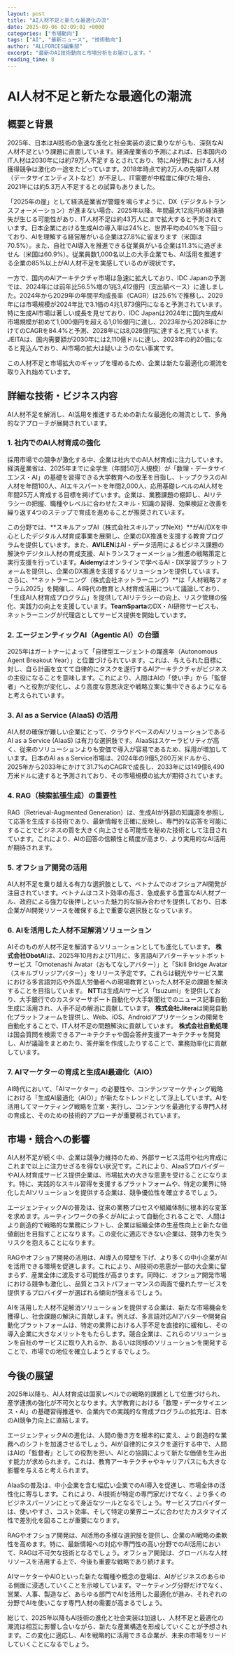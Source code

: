 ```yaml
---
layout: post
title: "AI人材不足と新たな最適化の流"
date: 2025-09-06 02:09:01 +0000
categories: ["市場動向"]
tags: ["AI", "最新ニュース", "技術動向"]
author: "ALLFORCES編集部"
excerpt: "最新のAI技術動向と市場分析をお届けします。"
reading_time: 8
---
```

# AI人材不足と新たな最適化の潮流

## 概要と背景

2025年、日本はAI技術の急速な進化と社会実装の波に乗りながらも、深刻なAI人材不足という課題に直面しています。経済産業省の予測によれば、日本国内のIT人材は2030年には約79万人不足するとされており、特にAI分野における人材獲得競争は激化の一途をたどっています。2018年時点で約2万人の先端IT人材（データサイエンティストなど）が不足し、IT需要が中程度に伸びた場合、2021年には約5.3万人不足するとの試算もありました。

「2025年の崖」として経済産業省が警鐘を鳴らすように、DX（デジタルトランスフォーメーション）が進まない場合、2025年以降、年間最大12兆円の経済損失が生じる可能性があり、IT人材不足は約43万人にまで拡大すると予測されています。日本企業における生成AIの導入率は24%と、世界平均の40%を下回っており、AIを理解する経営層がいる企業は27.8%に留まります（米国は70.5%）。また、自社でAI導入を推進できる従業員がいる企業は11.3%に過ぎません（米国は60.9%）。従業員数1,000名以上の大手企業でも、AI活用を推進する企業の85%以上がAI人材不足を実感しているのが現状です。

一方で、国内のAIアーキテクチャ市場は急速に拡大しており、IDC Japanの予測では、2024年には前年比56.5%増の1兆3,412億円（支出額ベース）に達しました。2024年から2029年の年間平均成長率（CAGR）は25.6%で推移し、2029年には市場規模が2024年比で3.1倍の4兆1,873億円になると予測されています。特に生成AI市場は著しい成長を見せており、IDC Japanは2024年に国内生成AI市場規模が初めて1,000億円を超える1,016億円に達し、2023年から2028年にかけてのCAGRを84.4%と予測、2028年には8,028億円に達すると見ています。JEITAは、国内需要額が2030年には2,110億ドルに達し、2023年の約20倍になると見込んでおり、AI市場の拡大は疑いようのない事実です。

この人材不足と市場拡大のギャップを埋めるため、企業は新たな最適化の潮流を取り入れ始めています。

## 詳細な技術・ビジネス内容

AI人材不足を解消し、AI活用を推進するための新たな最適化の潮流として、多角的なアプローチが展開されています。

### 1. 社内でのAI人材育成の強化

採用市場での競争が激化する中、企業は社内でのAI人材育成に注力しています。経済産業省は、2025年までに全学生（年間50万人規模）が「数理・データサイエンス・AI」の基礎を習得できる大学教育への改革を目指し、トップクラスのAI人材を年間100人、AIエキスパートを年間2,000人、応用基礎レベルのAI人材を年間25万人育成する目標を掲げています。企業は、業務課題の棚卸し、AIリテラシーの把握、職種やレベルに合わせたスキル・知識の習得、効果検証と改善を繰り返す4つのステップで育成を進めることが推奨されています。

この分野では、**スキルアップAI（株式会社スキルアップNeXt）**がAI/DXを中心としたデジタル人材育成事業を展開し、企業のDX推進を支援する教育プログラムを提供しています。また、**AVILEN**はAI・データ活用によるビジネス課題の解決やデジタル人材の育成支援、AIトランスフォーメーション推進の戦略策定と実行支援を行っています。**Aidemy**はオンラインで学べるAI・DX学習プラットフォームを提供し、企業のDX推進を支援するソリューションを提供しています。さらに、**ネットラーニング（株式会社ネットラーニング）**は「人材戦略フォーラム2025」を開催し、AI時代の教育と人材育成活用について議論しており、「生成AI人材育成プログラム」を提供してAIリテラシーの向上、リスク管理の強化、実践力の向上を支援しています。**TeamSparta**のDX・AI研修サービスも、ネットラーニングが代理店としてサービス提供を開始しています。

### 2. エージェンティックAI（Agentic AI）の台頭

2025年はガートナーによって「自律型エージェントの躍進年（Autonomous Agent Breakout Year）」と位置づけられています。これは、与えられた目標に対し、自ら計画を立てて自律的にタスクを遂行するAIアーキテクチャがビジネスの主役になることを意味します。これにより、人間はAIの「使い手」から「監督者」へと役割が変化し、より高度な意思決定や戦略立案に集中できるようになると考えられています。

### 3. AI as a Service (AIaaS) の活用

AI人材の確保が難しい企業にとって、クラウドベースのAIソリューションであるAI as a Service (AIaaS) は有力な選択肢です。AIaaSはスケーラビリティが高く、従来のソリューションよりも安価で導入が容易であるため、採用が増加しています。日本のAI as a Service市場は、2024年の9億5,260万米ドルから、2025年から2033年にかけて31.7%のCAGRで成長し、2033年には149億6,490万米ドルに達すると予測されており、その市場規模の拡大が期待されています。

### 4. RAG（検索拡張生成）の重要性

RAG（Retrieval-Augmented Generation）は、生成AIが外部の知識源を参照して応答を生成する技術であり、最新情報を正確に反映し、専門的な応答を可能にすることでビジネスの質を大きく向上させる可能性を秘めた技術として注目されています。これにより、AIの回答の信頼性と精度が高まり、より実用的なAI活用が期待されます。

### 5. オフショア開発の活用

AI人材不足を乗り越える有力な選択肢として、ベトナムでのオフショアAI開発が注目されています。ベトナムはコスト効率の高さ、急成長する豊富なAI人材プール、政府による強力な後押しといった魅力的な組み合わせを提供しており、日本企業がAI開発リソースを確保する上で重要な選択肢となっています。

### 6. AIを活用した人材不足解消ソリューション

AIそのものが人材不足を解消するソリューションとしても進化しています。
**株式会社ObotAI**は、2025年10月および11月に、多言語AIアバターチャットボットサービス「Omotenashi Avatar（おもてなしアバター）」と「Skill Bridge Avatar（スキルブリッジアバター）」をリリース予定です。これらは観光やサービス業における多言語対応や外国人労働者への現場教育といった人材不足の課題を解決することを目指しています。
**NTT**は生成AIサービス「tsuzumi」を提供しており、大手銀行でのカスタマーサポート自動化や大手新聞社でのニュース記事自動生成に活用され、人手不足の解消に貢献しています。
**株式会社Jitera**は開発自動化プラットフォームを提供し、Web、iOS、Androidアプリケーションの開発を自動化することで、IT人材不足の問題解決に貢献しています。
**株式会社自動処理**は国会質問を検索できるアーキテクチャや国会答弁支援アーキテクチャを開発し、AIが議論をまとめたり、答弁案を作成したりすることで、業務効率化に貢献しています。

### 7. AIマーケターの育成と生成AI最適化（AIO）

AI時代において、「AIマーケター」の必要性や、コンテンツマーケティング戦略における「生成AI最適化（AIO）」が新たなトレンドとして浮上しています。AIを活用してマーケティング戦略を立案・実行し、コンテンツを最適化する専門人材の育成と、そのための技術的アプローチが重要視されています。

## 市場・競合への影響

AI人材不足が続く中、企業は競争力維持のため、外部サービス活用や社内育成にこれまで以上に注力せざるを得ない状況です。これにより、AIaaSプロバイダーやAI人材育成サービス提供企業は、市場拡大の大きな恩恵を受けることになります。特に、実践的なスキル習得を支援するプラットフォームや、特定の業界に特化したAIソリューションを提供する企業は、競争優位性を確立するでしょう。

エージェンティックAIの普及は、従来の業務プロセスや組織体制に根本的な変革を求めます。ルーティンワークの多くがAIによって自動化されることで、人間はより創造的で戦略的な業務にシフトし、企業は組織全体の生産性向上と新たな価値創出を目指すことになります。この変化に適応できない企業は、競争力を失うリスクを抱えることになります。

RAGやオフショア開発の活用は、AI導入の障壁を下げ、より多くの中小企業がAIを活用できる環境を促進します。これにより、AI技術の恩恵が一部の大企業に留まらず、産業全体に波及する可能性が高まります。同時に、オフショア開発市場における競争も激化し、品質とコストパフォーマンスの両面で優れたサービスを提供するプロバイダーが選ばれる傾向が強まるでしょう。

AIを活用した人材不足解消ソリューションを提供する企業は、新たな市場機会を獲得し、社会課題の解決に貢献します。例えば、多言語対応AIアバターや開発自動化プラットフォームは、特定の業界における人手不足を直接的に緩和し、その導入企業に大きなメリットをもたらします。競合企業は、これらのソリューションを自社のサービスに取り入れるか、あるいは同様のソリューションを開発することで、市場での地位を確立しようとするでしょう。

## 今後の展望

2025年以降も、AI人材育成は国家レベルでの戦略的課題として位置づけられ、産学連携の強化が不可欠となります。大学教育における「数理・データサイエンス・AI」の基礎習得推進や、企業内での実践的な育成プログラムの拡充は、日本のAI競争力向上に直結します。

エージェンティックAIの進化は、人間の働き方を根本的に変え、より創造的な業務へのシフトを加速させるでしょう。AIが自律的にタスクを遂行する中で、人間はAIの「監督者」としての役割を担い、AIとの協調によって新たな価値を生み出す能力が求められます。これは、教育アーキテクチャやキャリアパスにも大きな影響を与えると考えられます。

AIaaSの普及は、中小企業を含む幅広い企業でのAI導入を促進し、市場全体の活性化に寄与します。これにより、AI技術が特定の専門家だけでなく、より多くのビジネスパーソンにとって身近なツールとなるでしょう。サービスプロバイダーは、使いやすさ、コスト効率、そして特定の業界ニーズに合わせたカスタマイズ性で差別化を図ることが重要になります。

RAGやオフショア開発は、AI活用の多様な選択肢を提供し、企業のAI戦略の柔軟性を高めます。特に、最新情報への対応や専門性の高い分野でのAI活用において、RAGは不可欠な技術となるでしょう。オフショア開発は、グローバルな人材リソースを活用する上で、今後も重要な戦略であり続けます。

AIマーケターやAIOといった新たな職種や概念の登場は、AIがビジネスのあらゆる側面に浸透していくことを示唆しています。マーケティング分野だけでなく、営業、人事、製造など、あらゆる部門でAIを活用した最適化が進み、それぞれの分野でAIを使いこなす専門人材の需要が高まるでしょう。

総じて、2025年以降もAI技術の進化と社会実装は加速し、人材不足と最適化の潮流は相互に影響し合いながら、新たな産業構造を形成していくことが予想されます。この変化に適応し、AIを戦略的に活用できる企業が、未来の市場をリードしていくことになるでしょう。
